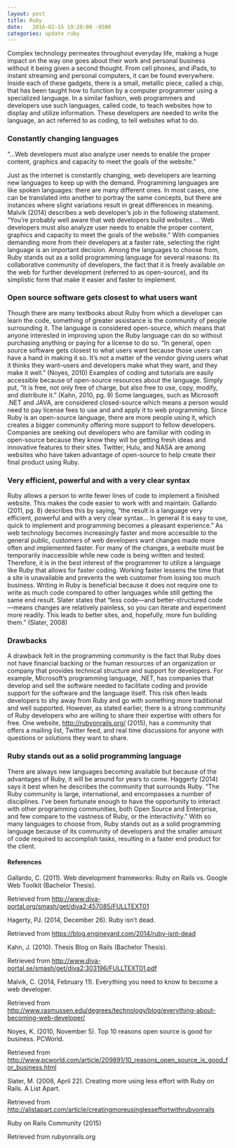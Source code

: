 ```yaml
---
layout: post
title: Ruby
date:   2016-02-15 19:20:00 -0500
categories: update ruby
---
```


Complex technology permeates throughout everyday life, making a huge impact on the way one goes about their work and personal business without it being given a second thought. From cell phones, and iPads, to instant streaming and personal computers, it can be found everywhere. Inside each of these gadgets, there is a small, metallic piece, called a chip, that has been taught how to function by a computer programmer using a specialized language. In a similar fashion, web programmers and developers use such languages, called code, to teach websites how to display and utilize information. These developers are needed to write the language, an act referred to as coding, to tell websites what to do.

<div class="banner callout">
  <h3>Constantly changing languages</h3>
  <p>"...Web developers must also analyze user needs to enable the proper content, graphics and capacity to meet the goals of the website."</p>
</div>

Just as the internet is constantly changing, web developers are learning new languages to keep up with the demand. Programming languages are like spoken languages: there are many different ones. In most cases, one can be translated into another to portray the same concepts, but there are instances where slight variations result in great differences in meaning. Malvik (2014) describes a web developer’s job in the following statement. “You’re probably well aware that web developers build websites … Web developers must also analyze user needs to enable the proper content, graphics and capacity to meet the goals of the website.” With companies demanding more from their developers at a faster rate, selecting the right language is an important decision. Among the languages to choose from, Ruby stands out as a solid programming language for several reasons: its collaborative community of developers, the fact that it is freely available on the web for further development (referred to as open-source), and its simplistic form that make it easier and faster to implement.


### Open source software gets closest to what users want

Though there are many textbooks about Ruby from which a developer can learn the code, something of greater assistance is the community of people surrounding it. The language is considered open-source, which means that anyone interested in improving upon the Ruby language can do so without purchasing anything or paying for a license to do so. “In general, open source software gets closest to what users want because those users can have a hand in making it so. It’s not a matter of the vendor giving users what it thinks they want–users and developers make what they want, and they make it well.” (Noyes, 2010) Examples of coding and tutorials are easily accessible because of open-source resources about the language. Simply put, “it is free, not only free of charge, but also free to use, copy, modify, and distribute it.” (Kahn, 2010, pg. 9) Some languages, such as Microsoft .NET and JAVA, are considered closed-source which means a person would need to pay license fees to use and and apply it to web programming. Since Ruby is an open-source language, there are more people using it, which creates a bigger community offering more support to fellow developers. Companies are seeking out developers who are familiar with coding in open-source because they know they will be getting fresh ideas and innovative features to their sites. Twitter, Hulu, and NASA are among websites who have taken advantage of open-source to help create their final product using Ruby.


### Very efficient, powerful and with a very clear syntax

Ruby allows a person to write fewer lines of code to implement a finished website. This makes the code easier to work with and maintain. Gallardo (2011, pg. 8) describes this by saying, “the result is a language very efficient, powerful and with a very clear syntax… In general it is easy to use, quick to implement and programming becomes a pleasant experience.” As web technology becomes increasingly faster and more accessible to the general public, customers of web developers want changes made more often and implemented faster. For many of the changes, a website must be temporarily inaccessible while new code is being written and tested. Therefore, it is in the best interest of the programmer to utilize a language like Ruby that allows for faster coding. Working faster lessens the time that a site is unavailable and prevents the web customer from losing too much business. Writing in Ruby is beneficial because it does not require one to write as much code compared to other languages while still getting the same end result. Slater states that “less code—and better-structured code—means changes are relatively painless, so you can iterate and experiment more readily. This leads to better sites, and, hopefully, more fun building them.” (Slater, 2008)

### Drawbacks

A drawback felt in the programming community is the fact that Ruby does not have financial backing or the human resources of an organization or company that provides technical structure and support for developers. For example, Microsoft’s programming language, .NET, has companies that develop and sell the software needed to facilitate coding and provide support for the software and the language itself. This risk often leads developers to shy away from Ruby and go with something more traditional and well supported. However, as stated earlier, there is a strong community of Ruby developers who are willing to share their expertise with others for free. One website, http://rubyonrails.org/ (2015), has a community that offers a mailing list, Twitter feed, and real time discussions for anyone with questions or solutions they want to share.

### Ruby stands out as a solid programming language

There are always new languages becoming available but because of the advantages of Ruby, it will be around for years to come. Haggerty (2014) says it best when he describes the community that surrounds Ruby. “The Ruby community is large, international, and encompasses a number of disciplines. I’ve been fortunate enough to have the opportunity to interact with other programming communities, both Open Source and Enterprise, and few compare to the vastness of Ruby, or the interactivity.” With so many languages to choose from, Ruby stands out as a solid programming language because of its community of developers and the smaller amount of code required to accomplish tasks, resulting in a faster end product for the client.


#### References

Gallardo, C. (2011). Web development frameworks: Ruby on Rails vs. Google Web Toolkit (Bachelor Thesis).

Retrieved from <a href="http://www.diva-portal.org/smash/get/diva2:457085/FULLTEXT01">http://www.diva-portal.org/smash/get/diva2:457085/FULLTEXT01</a>

Hagerty, PJ. (2014, December 26). Ruby isn’t dead.

Retrieved from <a href="https://blog.engineyard.com/2014/ruby-isnt-dead">https://blog.engineyard.com/2014/ruby-isnt-dead</a>

Kahn, J. (2010). Thesis Blog on Rails (Bachelor Thesis).

Retrieved from <a href="http://www.diva-portal.se/smash/get/diva2:303196/FULLTEXT01.pdf">http://www.diva-portal.se/smash/get/diva2:303196/FULLTEXT01.pdf</a>

Malvik, C. (2014, February 11). Everything you need to know to become a web developer.

Retrieved from <a href="http://www.rasmussen.edu/degrees/technology/blog/everything-about-becoming-web-developer/">http://www.rasmussen.edu/degrees/technology/blog/everything-about-becoming-web-developer/</a>

Noyes, K. (2010, November 5). Top 10 reasons open source is good for business. PCWorld.

Retrieved from <a href="http://www.pcworld.com/article/209891/10_reasons_open_source_is_good_for_business.html">http://www.pcworld.com/article/209891/10_reasons_open_source_is_good_for_business.html</a>

Slater, M. (2008, April 22). Creating more using less effort with Ruby on Rails. A List Apart.

Retrieved from <a href="http://alistapart.com/article/creatingmoreusinglesseffortwithrubyonrails">http://alistapart.com/article/creatingmoreusinglesseffortwithrubyonrails</a>

Ruby on Rails Community (2015)

Retrieved from rubyonrails.org
